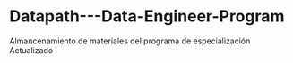 # Datapath---Data-Engineer-Program
Almancenamiento de materiales del programa de especialización Actualizado
